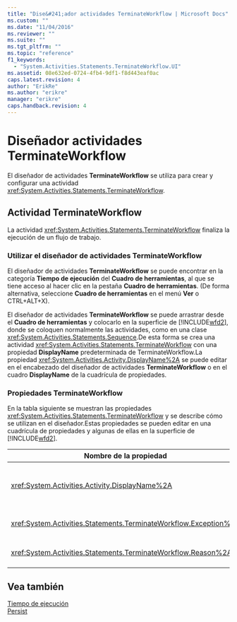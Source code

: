 ```yaml
---
title: "Dise&#241;ador actividades TerminateWorkflow | Microsoft Docs"
ms.custom: ""
ms.date: "11/04/2016"
ms.reviewer: ""
ms.suite: ""
ms.tgt_pltfrm: ""
ms.topic: "reference"
f1_keywords: 
  - "System.Activities.Statements.TerminateWorkflow.UI"
ms.assetid: 08e632ed-0724-4fb4-9df1-f8d443eaf0ac
caps.latest.revision: 4
author: "ErikRe"
ms.author: "erikre"
manager: "erikre"
caps.handback.revision: 4
---
```

# Dise&#241;ador actividades TerminateWorkflow
El diseñador de actividades **TerminateWorkflow** se utiliza para crear y configurar una actividad <xref:System.Activities.Statements.TerminateWorkflow>.  
  
## Actividad TerminateWorkflow  
 La actividad <xref:System.Activities.Statements.TerminateWorkflow> finaliza la ejecución de un flujo de trabajo.  
  
### Utilizar el diseñador de actividades TerminateWorkflow  
 El diseñador de actividades **TerminateWorkflow** se puede encontrar en la categoría **Tiempo de ejecución** del **Cuadro de herramientas**, al que se tiene acceso al hacer clic en la pestaña **Cuadro de herramientas**. \(De forma alternativa, seleccione **Cuadro de herramientas** en el menú **Ver** o CTRL\+ALT\+X\).  
  
 El diseñador de actividades **TerminateWorkflow** se puede arrastrar desde el **Cuadro de herramientas** y colocarlo en la superficie de [!INCLUDE[wfd2](../workflow-designer/includes/wfd2_md.md)], donde se coloquen normalmente las actividades, como en una clase <xref:System.Activities.Statements.Sequence>.De esta forma se crea una actividad <xref:System.Activities.Statements.TerminateWorkflow> con una propiedad **DisplayName** predeterminada de TerminateWorkflow.La propiedad <xref:System.Activities.Activity.DisplayName%2A> se puede editar en el encabezado del diseñador de actividades **TerminateWorkflow** o en el cuadro **DisplayName** de la cuadrícula de propiedades.  
  
### Propiedades TerminateWorkflow  
 En la tabla siguiente se muestran las propiedades <xref:System.Activities.Statements.TerminateWorkflow> y se describe cómo se utilizan en el diseñador.Estas propiedades se pueden editar en una cuadrícula de propiedades y algunas de ellas en la superficie de [!INCLUDE[wfd2](../workflow-designer/includes/wfd2_md.md)].  
  
|Nombre de la propiedad|Obligatorio|Uso|  
|----------------------------|-----------------|---------|  
|<xref:System.Activities.Activity.DisplayName%2A>|False|Nombre descriptivo de la actividad <xref:System.Activities.Statements.TerminateWorkflow>.El valor predeterminado es TerminateWorkflow.Aunque el nombre para mostrar no es obligatorio, se recomienda utilizarlo.|  
|<xref:System.Activities.Statements.TerminateWorkflow.Exception%2A>|False|La excepción que se va a producir cuando se finaliza el flujo de trabajo.Establezca esta propiedad en la cuadrícula de propiedades.|  
|<xref:System.Activities.Statements.TerminateWorkflow.Reason%2A>|False|La razón que explica por qué finalizó el flujo de trabajo.Establezca esta propiedad en la cuadrícula de propiedades.|  
  
## Vea también  
 [Tiempo de ejecución](../workflow-designer/runtime-activity-designers.md)   
 [Persist](../workflow-designer/persist-activity-designer.md)